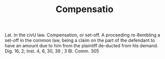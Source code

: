 ---
title: Compensatio
letter: C
permalink: "/definitions/bld-compensatio.html"
body: Lat. In the civU law. Compensation, or set-off. A proceeding re-8embling a set-off
  in the common law, being a claim on the part of the defendant to have an amount
  due to him from the plaintiff de-ducted from hls demand. Dig. 16, 2; Inst. 4, 6,
  30, 39 ; 3 Bl. Comm. 305
published_at: '2018-07-07'
source: Black's Law Dictionary 2nd Ed (1910)
layout: post
---